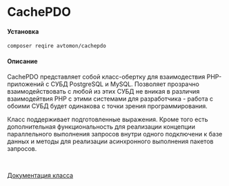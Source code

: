 # CachePDO

#### Установка

``
composer reqire avtomon/cachepdo
``
<br>

#### Описание

CachePDO представляет собой класс-обертку для взаимодествия PHP-приложений с СУБД PostgreSQL и MySQL. Позволяет прозрачно взаимодействовать с любой из этих СУБД не вникая в различия взаимодейтвия PHP с этими системами для разработчика - работа с обоими СУБД будет одинакова с точки зрения программирования.

Класс поддерживает подготовленные выражения. 
Кроме того есть дополнительная функциональность для реализации концепции параллельного выполнения запросов внутри одного подключени к базе данных и методы для реализации асинхронного выполнения пакетов запросов.

<br>

[Документация класса](docs_ru)
